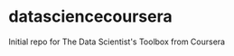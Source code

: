 datasciencecoursera
===================

Initial repo for The Data Scientist's Toolbox from Coursera
